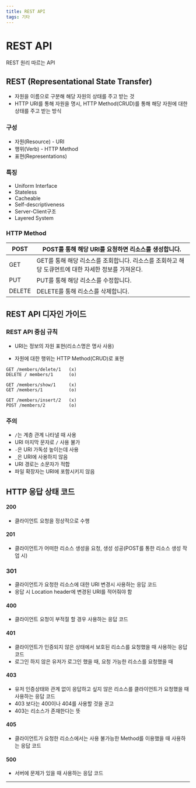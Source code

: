 ```yaml
---
title: REST API
tags: 기타
---
```




# REST API

REST 원리 따르는 API



## REST (Representational State Transfer)

- 자원을 이름으로 구분해  해당 자원의 상태를 주고 받는 것
- HTTP URI를 통해 자원을 명시,  HTTP Method(CRUD)를 통해 해당 자원에 대한 상태를 주고 받는 방식

### 구성

- 자원(Resource) - URI
- 행위(Verb) - HTTP Method
- 표현(Representations)

### 특징

- Uniform Interface
- Stateless
- Cacheable
- Self-descriptiveness
- Server-Client구조
- Layered System

### HTTP Method

| POST   | POST를 통해 해당 URI를 요청하면 리소스를 생성합니다.         |
| ------ | ------------------------------------------------------------ |
| GET    | GET를 통해 해당 리소스를 조회합니다. 리소스를 조회하고 해당 도큐먼트에 대한 자세한 정보를 가져온다. |
| PUT    | PUT를 통해 해당 리소스를 수정합니다.                         |
| DELETE | DELETE를 통해 리소스를 삭제합니다.                           |



## REST API 디자인 가이드

### REST API 중심 규칙

- URI는 정보의 자원 표현(리소스명은 명사 사용)

- 자원에 대한 행위는 HTTP Method(CRUD)로 표현

```
GET /members/delete/1 	(x)
DELETE / members/1 		(o)

GET /members/show/1     (x)
GET /members/1          (o)

GET /members/insert/2	(x)
POST /members/2			(o)
```

### 주의

- `/`는 계층 관계 나타낼 때 사용
- URI 마지막 문자로 `/` 사용 불가
- `-`은 URI 가독성 높이는데 사용
- `_`은 URI에 사용하지 않음
- URI 경로는 소문자가 적합
- 파일 확장자는 URI에 포함시키지 않음



## HTTP 응답 상태 코드

#### 200

- 클라이언트 요청을 정상적으로 수행

#### 201

- 클라이언트가 어떠한 리소스 생성을 요청, 생성 성공(POST를 통한 리소스 생성 작업 시)

### 301

- 클라이언트가 요청한 리소스에 대한 URI 변경시 사용하는 응답 코드
- 응답 시 Location header에 변경된 URI를 적어줘야 함

#### 400

- 클라이언트 요청이 부적절 할 경우 사용하는 응답 코드

#### 401

- 클라이언트가 인증되지 않은 상태에서 보호된 리소스를 요청했을 때 사용하는 응답 코드
- 로그인 하지 않은 유저가 로그인 했을 때, 요청 가능한 리소스를 요청했을 때

#### 403

- 유저 인증상태와 관계 없이 응답하고 싶지 않은 리소스를 클라이언트가 요청했을 때 사용하는 응답 코드
- 403 보다는 400이나 404를 사용할 것을 권고
- 403는 리소스가 존재한다는 뜻

#### 405

- 클라이언트가 요청한 리소스에서는 사용 불가능한 Method를 이용했을 때 사용하는 응답 코드

#### 500

- 서버에 문제가 있을 때 사용하는 응답 코드



---

